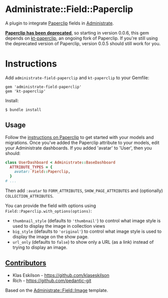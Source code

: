 # Administrate::Field::Paperclip

A plugin to integrate [Paperclip](https://github.com/thoughtbot/paperclip) fields in [Administrate](https://github.com/thoughtbot/administrate).

**[Paperclip has been deprecated](https://thoughtbot.com/blog/closing-the-trombone)**, so starting in version 0.0.6, this gem depends on [kt-paperclip](https://github.com/kreeti/kt-paperclip), an ongoing fork of Paperclip. If you're still using the deprecated version of Paperclip, version 0.0.5 should still work for you.

# Instructions

Add `administrate-field-paperclip` and `kt-paperclip` to your Gemfile:

```
gem 'administrate-field-paperclip'
gem 'kt-paperclip'
```

Install:

```
$ bundle install
```

## Usage

Follow the [instructions on Paperclip](https://github.com/kreeti/kt-paperclip#quick-start) to get started with your models and migrations. Once you've added the Paperclip attribute to your models, edit your Administrate dashboards. If you added 'avatar' to 'User', then you should:

```ruby
class UserDashboard < Administrate::BaseDashboard
  ATTRIBUTE_TYPES = {
    avatar: Field::Paperclip,
  }
# ...
```

Then add `:avatar` to `FORM_ATTRIBUTES`, `SHOW_PAGE_ATTRIBUTES` and (optionally) `COLLECTION_ATTRIBUTES`.

You can provide the field with options using `Field::Paperclip.with_options(options)`:

* `thumbnail_style` (defaults to `'thumbnail'`) to control what image style is used to display the image in collection views
* `big_style` (defaults to `'original'`) to control what image style is used to display the image on the show page.
* `url_only` (defaults to `false`) to show only a URL (as a link) instead of trying to display an image.

## [Contributors](https://github.com/picandocodigo/administrate-field-paperclip/graphs/contributors)

* Klas Eskilson - https://github.com/klaseskilson
* Rich - https://github.com/pedantic-git

Based on the [Administrate::Field::Image](https://github.com/thoughtbot/administrate-field-image) template.
